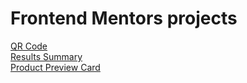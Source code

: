# Frontend Mentors projects
<a href="https://vinicius-delfin.github.io/my-frontend-mentor-projects/qr-code-component" target="_blank">QR Code</a><br>
<a href="https://vinicius-delfin.github.io/my-frontend-mentor-projects/results-summary-component" target="_blank">Results Summary</a><br>
<a href="https://vinicius-delfin.github.io/my-frontend-mentor-projects/product-preview-card-component" target="_blank">Product Preview Card</a><br>

